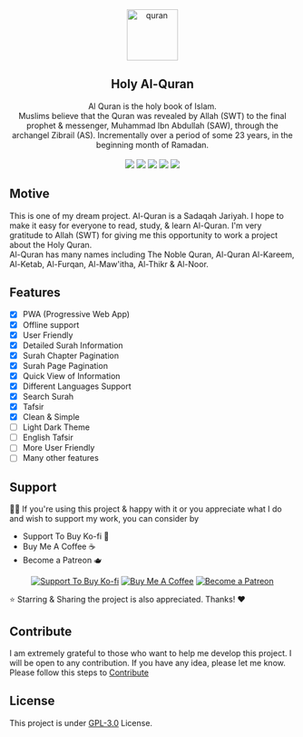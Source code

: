 <div align="center">
    <img src="https://i.ibb.co/Z1Hz3Yr/quran.png" alt="quran" border="0" height='90'>
    <h2>Holy Al-Quran</h2>
    Al Quran is the holy book of Islam. <br>Muslims believe that the Quran was revealed by Allah (SWT) to the final prophet & messenger, Muhammad Ibn Abdullah (SAW), through the archangel Zibrail (AS). Incrementally over a period of some 23 years, in the beginning month of Ramadan.<br><br>
    
  <img src="https://img.shields.io/github/forks/mrhrifat/holy-alquran?style=for-the-badge">

  <img src="https://img.shields.io/github/stars/mrhrifat/holy-alquran?style=for-the-badge">

  <img src="https://img.shields.io/github/issues/mrhrifat/holy-alquran?style=for-the-badge">

  <img src="https://img.shields.io/github/issues-pr/mrhrifat/holy-alquran?style=for-the-badge">

  <img src="https://img.shields.io/github/license/mrhrifat/holy-alquran?style=for-the-badge">
</div>

## Motive
This is one of my dream project. Al-Quran is a Sadaqah Jariyah. I hope to make it easy for everyone to read, study, & learn Al-Quran. I'm very gratitude to Allah (SWT) for giving me this opportunity to work a project about the Holy Quran. <br>Al-Quran has many names including The Noble Quran, Al-Quran Al-Kareem, Al-Ketab, Al-Furqan, Al-Maw'itha, Al-Thikr & Al-Noor.

## Features
- [x] PWA (Progressive Web App)
- [x] Offline support
- [x] User Friendly
- [x] Detailed Surah Information
- [x] Surah Chapter Pagination
- [x] Surah Page Pagination
- [x] Quick View of Information
- [x] Different Languages Support
- [x] Search Surah
- [x] Tafsir 
- [x] Clean & Simple
- [ ] Light Dark Theme
- [ ] English Tafsir
- [ ] More User Friendly
- [ ] Many other features

## Support
👍🏻 If you're using this project & happy with it or you appreciate what I do and wish to support my work, you can consider by 
- Support To Buy Ko-fi 🍵
- Buy Me A Coffee ☕️
- Become a Patreon 🫖
<div align='center'>

 [![](https://img.shields.io/badge/Ko_fi-FF5E5B?style=for-the-badge&logo=Ko-fi&logoColor=white "Support To Buy Ko-fi")](https://ko-fi.com/mrhrifat)  [![](https://img.shields.io/badge/Buy_Me_A_Coffee-FFDD00?style=for-the-badge&logo=buy-me-a-coffee&logoColor=black "Buy Me A Coffee")](https://buymeacoffee.com/mrhrifat)  [![](https://img.shields.io/badge/Patreon-F96854?style=for-the-badge&logo=Patreon&logoColor=white "Become a Patreon")](https://patreon.com/mrhrifat)

</div>
⭐️ Starring & Sharing the project is also appreciated. Thanks! ❤️

## Contribute
I am extremely grateful to those who want to help me develop this project. I will be open to any contribution. If you have any idea, please let me know. Please follow this steps to [Contribute](https://github.com/mrhrifat/web-badge/blob/master/CONTRIBUTING.md)


## License
This project is under [GPL-3.0](https://github.com/mrhrifat/holy-alquran/blob/master/LICENSE.md) License.